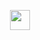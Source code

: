  
 
 
 
<p align="center">
  <img src="https://github.githubassets.com/images/spinners/octocat-spinner-64.gif" width="32" height="32" />
</p>
 
 
 
 
